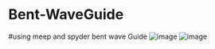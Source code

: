 # Bent-WaveGuide
#using meep and spyder bent wave Guide
![image](https://github.com/udayM-design/Bent-WaveGuide/assets/93391726/0986c987-df26-4a9e-9bee-d17a4607df1e)
![image](https://github.com/udayM-design/Bent-WaveGuide/assets/93391726/81bd31b2-8d87-483f-8988-ab91f4b132ff)
